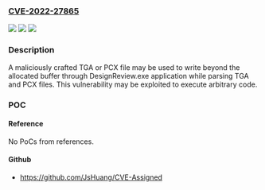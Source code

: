 ### [CVE-2022-27865](https://cve.mitre.org/cgi-bin/cvename.cgi?name=CVE-2022-27865)
![](https://img.shields.io/static/v1?label=Product&message=Autodesk%20Design%20Review&color=blue)
![](https://img.shields.io/static/v1?label=Version&message=2018%2C%202017%2C%202013%2C%202012%2C%202011%20&color=brightgreen)
![](https://img.shields.io/static/v1?label=Vulnerability&message=Out-of-bound%20read%20vulnerability&color=brightgreen)

### Description

A maliciously crafted TGA or PCX file may be used to write beyond the allocated buffer through DesignReview.exe application while parsing TGA and PCX files. This vulnerability may be exploited to execute arbitrary code.

### POC

#### Reference
No PoCs from references.

#### Github
- https://github.com/JsHuang/CVE-Assigned

